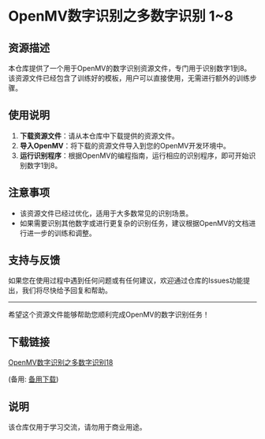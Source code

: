 # OpenMV数字识别之多数字识别  1~8

## 资源描述

本仓库提供了一个用于OpenMV的数字识别资源文件，专门用于识别数字1到8。该资源文件已经包含了训练好的模板，用户可以直接使用，无需进行额外的训练步骤。

## 使用说明

1. **下载资源文件**：请从本仓库中下载提供的资源文件。
2. **导入OpenMV**：将下载的资源文件导入到您的OpenMV开发环境中。
3. **运行识别程序**：根据OpenMV的编程指南，运行相应的识别程序，即可开始识别数字1到8。

## 注意事项

- 该资源文件已经过优化，适用于大多数常见的识别场景。
- 如果需要识别其他数字或进行更复杂的识别任务，建议根据OpenMV的文档进行进一步的训练和调整。

## 支持与反馈

如果您在使用过程中遇到任何问题或有任何建议，欢迎通过仓库的Issues功能提出，我们将尽快给予回复和帮助。

---

希望这个资源文件能够帮助您顺利完成OpenMV的数字识别任务！

## 下载链接
[OpenMV数字识别之多数字识别18](https://pan.quark.cn/s/48abbba64602) 

(备用: [备用下载](https://pan.baidu.com/s/12pPsw8mRN4N3UIYZTHfR3A?pwd=1234))

## 说明

该仓库仅用于学习交流，请勿用于商业用途。
